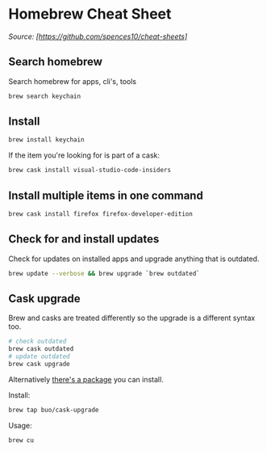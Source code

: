 # Homebrew Cheat Sheet
*Source: [https://github.com/spences10/cheat-sheets]*

## Search homebrew

Search homebrew for apps, cli's, tools

```bash
brew search keychain
```

## Install

```bash
brew install keychain
```

If the item you're looking for is part of a cask:

```bash
brew cask install visual-studio-code-insiders
```

## Install multiple items in one command

```bash
brew cask install firefox firefox-developer-edition
```

## Check for and install updates

Check for updates on installed apps and upgrade anything that is
outdated.

```bash
brew update --verbose && brew upgrade `brew outdated`
```

## Cask upgrade

Brew and casks are treated differently so the upgrade is a different
syntax too.

```bash
# check outdated
brew cask outdated
# update outdated
brew cask upgrade
```

Alternatively [there's a package] you can install.

Install:

```bash
brew tap buo/cask-upgrade
```

Usage:

```bash
brew cu
```

<!-- Links -->

[there's a package]: https://github.com/buo/homebrew-cask-upgrade